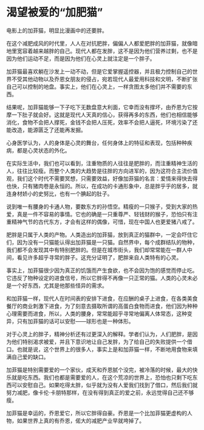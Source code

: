 # 渴望被爱的“加肥猫”

电影上的加菲猫，明显比漫画中的还要胖。

在这个减肥成风的时代里，人人在对抗肥胖，偏偏人人都爱肥胖的加菲猫，就像暗地里宽容着越来越胖的自己。现代人都在发胖，这不是因为他们营养过剩，也不是因为他们运动不足，而是因为他们在心灵上就注定是一个胖子。

加菲猫最喜欢躺在沙发上一动不动，但是它爱掌握遥控器，并且极力控制自己的世界不受其他动物以及乔恩女朋友的侵占，宛若现代人最爱用科技和文明，不断扩张自己可以控制的地盘。事实上，他们在心灵上，一样贪图太多他们并不需要的东西。

结果呢，加菲猫能够一下子吃下无数盘意大利面，它幸而没有撑坏，由乔恩为它按摩一下肚子就会好。这就是现代人天真的信心，获得再多的东西，他们也相信能够消化，食物不会把人撑死，金钱不会把人压死，效率不会把人逼死，环境污染了还能改造，能源匮乏了还能再发掘。

心身医学认为，人的身体是心灵的舞台，任何身体上的特征和表现，包括种种疾病，都是心灵状态的外化。

在实际生活中，我们也可以看到，注重物质的人往往是肥胖的，而注重精神生活的人，往往比较瘦。而整个人类的大趋势是往胖的方向进军的，因为这符合主流价值观，我们这个时代不需要冥想，只需要效益，好像加菲猫的名言：爱情来得快去得也快，只有猪肉卷是永恒的。所以，在成功的卡通形象中，总是胖乎乎的居多，就连身材娇小的史努比，也有一个腆起的肚子。

说到唯一有腰身的卡通人物，要数东方的孙悟空。精瘦的一只猴子，受到大家的热爱，真是一件不容易的事情。它也的确是一只重尊严、轻钱财的猴子，恐怕只有注重精神气节的古代东方，才会有这样的偶像，可惜，现在中国人也更爱猪八戒了。

肥胖是只属于人类的产物。人类造出的加菲猫，放到真正的猫群中，一定会吓住它们，因为没有一只猫能认得出加菲猫是一只猫。自然界中，每个成群结队的物种，我们都不会发现其中有特别肥胖的。但是在城市街头，我们却常常能在一群人中间，看见许多超乎寻常的胖子。这充分证明了，肥胖来自人类特有的心灵。

事实上，加菲猫很少因为真正的饥饿而产生食欲，也不会因为饱的感觉而停止吃。它违反了物种设定的进食信号，所以它胖得不再像一只正常的猫。人类的心灵未必是一个好东西，尤其是他那些怪异的需求。

和加菲猫一样，现代人在时间表的安排下进食，在应酬的桌子上进食，在各类美食餐厅的商业刺激下进食，为了刻意去摄取所谓的高蛋白食物而进食，他们因为种种心理需要而进食，所以，人类的腰身，常常能超乎寻常地偏离人体常态，这种变异，只有加菲猫的话可以安慰——球形也是一种体形。

对于心灵上的胖子，精神分析还有过更深入的解释。学者们认为，人们肥胖，是因为他们特别渴求被爱，并且下意识地让自己发胖，为了给自己的失败提供一个借口。也就是说，这个世界上的很多人，事实上是和加菲猫一样，不断地用食物来填满自己爱的缺口。

加菲猫是特别需要爱的一个家伙，成天和乔恩腻个没完，被冷落的时候，最大的快乐就是吃东西。我们也都是需要爱的人，在这个荒凉的世界上，恐怕也只剩下吃东西可以安慰自己。如果吃得太胖，似乎就为没有人爱我们找到了借口，然后我们就努力减肥，像卡伦·卡朋特那样，在没有得到真正的爱之前，永远觉得自己还不够瘦。

加菲猫是幸运的，乔恩爱它，所以它胖得自豪。乔恩是一个比加菲猫更虚构的人物，如果世界上真的有乔恩，偌大的减肥产业早就垮掉了。